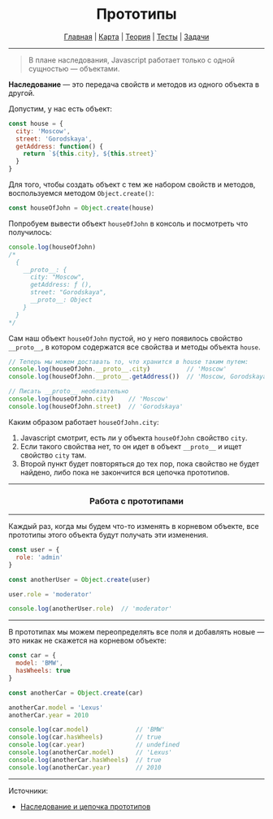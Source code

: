 <div align="center">

# Прототипы

[Главная](https://github.com/dollaween/junior-roadmap/)
|
[Карта](/roadmap/README.md)
|
[Теория](/theory/README.md)
|
[Тесты](/tests/README.md)
|
[Задачи](/tasks/README.md)

</div>

---

> В плане наследования, Javascript работает только с одной сущностью — объектами.

**Наследование** — это передача свойств и методов из одного объекта в другой.

Допустим, у нас есть объект:
```js
const house = {
  city: 'Moscow',
  street: 'Gorodskaya',
  getAddress: function() {
    return `${this.city}, ${this.street}`
  }
}
```

Для того, чтобы создать объект с тем же набором свойств и методов, воспользуемся методом `Object.create()`:
```js
const houseOfJohn = Object.create(house)
```

Попробуем вывести объект `houseOfJohn` в консоль и посмотреть что получилось:
```js
console.log(houseOfJohn)
/*
  {
    __proto__: {
      city: "Moscow",
      getAddress: ƒ (),
      street: "Gorodskaya",
      __proto__: Object
    }
  }
*/
```

Сам наш объект `houseOfJohn` пустой, но у него появилось свойство `__proto__`, в котором содержатся все свойства и методы объекта `house`.
```js
// Теперь мы можем доставать то, что хранится в house таким путем:
console.log(houseOfJohn.__proto__.city)          // 'Moscow'
console.log(houseOfJohn.__proto__.getAddress())  // 'Moscow, Gorodskaya'

// Писать __proto__ необязательно
console.log(houseOfJohn.city)    // 'Moscow'
console.log(houseOfJohn.street)  // 'Gorodskaya'
```

Каким образом работает `houseOfJohn.city`:
1. Javascript смотрит, есть ли у объекта `houseOfJohn` свойство `city`.
2. Если такого свойства нет, то он идет в объект `__proto__` и ищет свойство `city` там.
3. Второй пункт будет повторяться до тех пор, пока свойство не будет найдено, либо пока не закончится вся цепочка прототипов.

---

<div align="center">

### Работа с прототипами

</div>

---

Каждый раз, когда мы будем что-то изменять в корневом объекте, все прототипы этого объекта будут получать эти изменения.

```js
const user = {
  role: 'admin'
}

const anotherUser = Object.create(user)

user.role = 'moderator'

console.log(anotherUser.role)  // 'moderator'
```

---

В прототипах мы можем переопределять все поля и добавлять новые — это никак не скажется на корневом объекте:

```js
const car = {
  model: 'BMW',
  hasWheels: true
}

const anotherCar = Object.create(car)

anotherCar.model = 'Lexus'
anotherCar.year = 2010

console.log(car.model)             // 'BMW'
console.log(car.hasWheels)         // true
console.log(car.year)              // undefined
console.log(anotherCar.model)      // 'Lexus'
console.log(anotherCar.hasWheels)  // true
console.log(anotherCar.year)       // 2010
```

---

Источники:
* [Наследование и цепочка прототипов](https://developer.mozilla.org/ru/docs/Web/JavaScript/Inheritance_and_the_prototype_chain)
